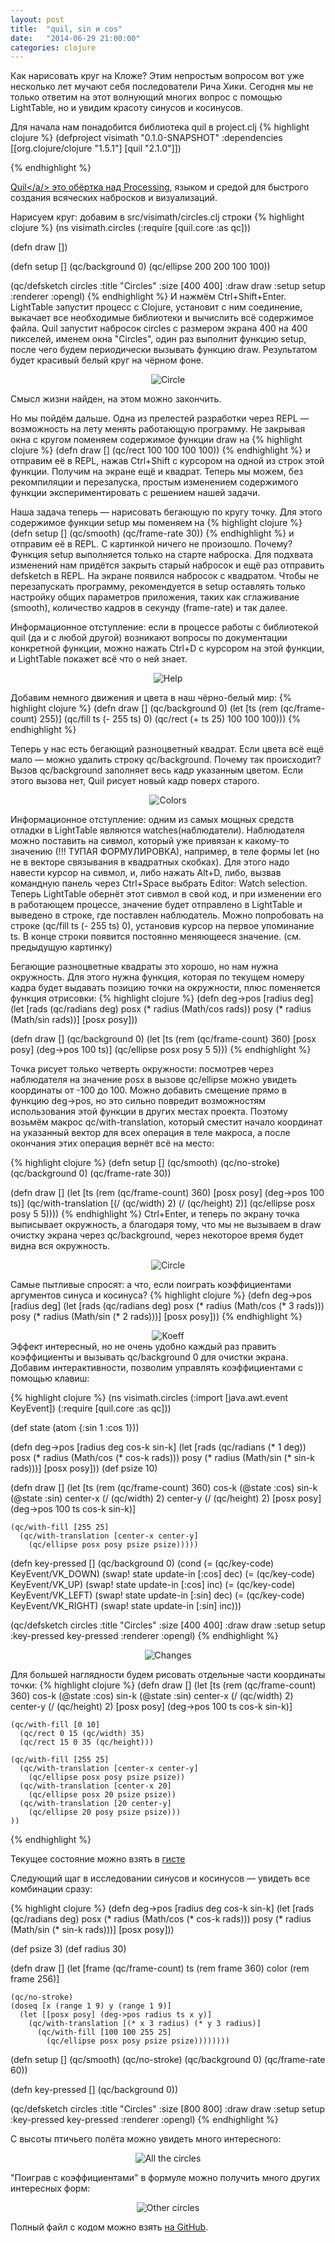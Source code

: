 ```yaml
---
layout: post
title:  "quil, sin и cos"
date:   "2014-06-29 21:00:00"
categories: clojure
---
```


Как нарисовать круг на Кложе? Этим непростым вопросом вот уже несколько лет мучают себя последователи Рича Хики.
Сегодня мы не только ответим на этот волнующий многих вопрос с помощью LightTable, но и увидим красоту синусов и косинусов.

Для начала нам понадобится библиотека quil в project.clj
{% highlight clojure %}
(defproject visimath "0.1.0-SNAPSHOT"
  :dependencies [[org.clojure/clojure "1.5.1"]
                 [quil "2.1.0"]])

{% endhighlight %}

<a href="https://github.com/quil/quil">Quil</a/> это обёртка над <a href="http://processing.org/">Processing</a>, языком и средой для быстрого создания всяческих набросков и визуализаций.

Нарисуем круг: добавим в src/visimath/circles.clj строки
{% highlight clojure %}
(ns visimath.circles
  (:require [quil.core :as qc]))

(defn draw [])

(defn setup []
  (qc/background 0)
  (qc/ellipse 200 200 100 100))

(qc/defsketch circles
  :title "Circles"
  :size [400 400]
  :draw draw
  :setup setup
  :renderer :opengl)
{% endhighlight %}
И нажмём Ctrl+Shift+Enter. LightTable запустит процесс с Clojure, установит с ним соединение, выкачает все необходимые библиотеки и вычислить всё содержимое файла. Quil запустит набросок circles с размером экрана 400 на 400 пикселей, именем окна "Circles", один раз выполнит функцию setup, после чего будем периодически вызывать функцию draw. Результатом будет красивый белый круг на чёрном фоне.
<center><img src="/images/quil-math/1-circle.png" alt="Circle"></center>

Смысл жизни найден, на этом можно закончить.

Но мы пойдём дальше. Одна из прелестей разработки через REPL &mdash; возможность на лету менять работающую программу. Не закрывая окна с кругом поменяем содержимое функции draw на
{% highlight clojure %}
(defn draw []
  (qc/rect 100 100 100 100))
{% endhighlight %}
и отправим её в REPL, нажав Ctrl+Shift с курсором на одной из строк этой функции. Получим на экране ещё и квадрат. Теперь мы можем, без рекомпиляции и перезапуска, простым изменением содержимого функции экспериментировать с решением нашей задачи.

Наша задача теперь &mdash; нарисовать бегающую по кругу точку. Для этого содержимое функции setup мы поменяем на
{% highlight clojure %}
(defn setup []
  (qc/smooth)
  (qc/frame-rate 30))
{% endhighlight %}
и отправим её в REPL. С картинкой ничего не произошло. Почему? Функция setup выполняется только на старте наброска. Для подхвата изменений нам придётся закрыть старый набросок и ещё раз отправить defsketch в REPL. На экране появился набросок с квадратом. Чтобы не перезапускать программу, рекомендуется в setup оставлять только настройку общих параметров приложения, таких как сглаживание (smooth), количество кадров в секунду (frame-rate) и так далее.

Информационное отступление: если в процессе работы с библиотекой quil (да и с любой другой) возникают вопросы по документации конкретной функции, можно нажать Ctrl+D с курсором на этой функции, и LightTable покажет всё что о ней знает.
<center><img src="/images/quil-math/2-help.png" alt="Help"></center>

Добавим немного движения и цвета в наш чёрно-белый мир:
{% highlight clojure %}
(defn draw []
  (qc/background 0)
  (let [ts (rem (qc/frame-count) 255)]
    (qc/fill ts (- 255 ts) 0)
    (qc/rect (+ ts 25) 100 100 100)))
{% endhighlight %}

Теперь у нас есть бегающий разноцветный квадрат. Если цвета всё ещё мало &mdash; можно удалить строку qc/background. Почему так происходит? Вызов qc/background заполняет весь кадр указанным цветом. Если этого вызова нет, Quil рисует новый кадр поверх старого.
<center><img src="/images/quil-math/3-colors.png" alt="Colors"></center>

Информационное отступление: одним из самых мощных средств отладки в LightTable являются watches(наблюдатели). Наблюдателя можно поставить на сивмол, который уже привязан к какому-то значению (!!! ТУПАЯ ФОРМУЛИРОВКА), например, в теле формы let (но не в векторе связывания в квадратных скобках). Для этого надо навести курсор на сивмол, и, либо нажать Alt+D, либо, вызвав командную панель через Ctrl+Space выбрать Editor: Watch selection.
Теперь LightTable обернёт этот сивмол в свой код, и при изменении его в работающем процессе, значение будет отправлено в LightTable и выведено в строке, где поставлен наблюдатель. Можно попробовать на строке (qc/fill ts (- 255 ts) 0), установив курсор на первое упоминание ts. В конце строки появится постоянно меняющееся значение. (см. предыдущую картинку)

Бегающие разноцветные квадраты это хорошо, но нам нужна окружность. Для этого нужна функция, которая по текущем номеру кадра будет выдавать позицию точки на окружности, плюс поменяется функция отрисовки:
{% highlight clojure %}
(defn deg->pos [radius deg]
  (let [rads (qc/radians deg)
        posx (* radius (Math/cos rads))
        posy (* radius (Math/sin rads))]
    [posx posy]))

(defn draw []
  (qc/background 0)
  (let [ts (rem (qc/frame-count) 360)
        [posx posy] (deg->pos 100 ts)]
    (qc/ellipse posx posy 5 5)))
{% endhighlight %}

Точка рисует только четверть окружности: посмотрев через наблюдателя на значение posx в вызове qc/ellipse можно увидеть координаты от -100 до 100. Можно добавить смещение прямо в функцию deg->pos, но это сильно повредит возможностям использования этой функции в других местах проекта. Поэтому возьмём макрос qc/with-translation, который сместит начало координат на указанный вектор для всех операция в теле макроса, а после окончания этих операция вернёт всё на место:

{% highlight clojure %}
(defn setup []
  (qc/smooth)
  (qc/no-stroke)
  (qc/background 0)
  (qc/frame-rate 30))

(defn draw []
  (let [ts (rem (qc/frame-count) 360)
        [posx posy] (deg->pos 100 ts)]
    (qc/with-translation [(/ (qc/width) 2) (/ (qc/height) 2)]
      (qc/ellipse posx posy 5 5))))
{% endhighlight %}
Ctrl+Enter, и теперь по экрану точка выписывает окружность, а благодаря тому, что мы не вызываем в draw очистку экрана через qc/background, через некоторое время будет видна вся окружность.
<center><img src="/images/quil-math/4-circle.png" alt="Circle"></center>

Самые пытливые спросят: а что, если поиграть коэффициентами аргументов синуса и косинуса?
{% highlight clojure %}
(defn deg->pos [radius deg]
  (let [rads (qc/radians deg)
        posx (* radius (Math/cos (* 3 rads)))
        posy (* radius (Math/sin (* 2 rads)))]
    [posx posy]))
{% endhighlight %}

<center><img src="/images/quil-math/5-koeff.png" alt="Koeff"></center>
Эффект интересный, но не очень удобно каждый раз править коэффициенты и вызывать qc/background 0 для очистки экрана. Добавим интерактивности, позволим управлять коэффициентами с помощью клавиш:

{% highlight clojure %}
(ns visimath.circles
  (:import [java.awt.event KeyEvent])
  (:require [quil.core :as qc]))

(def state (atom {:sin 1 :cos 1}))

(defn deg->pos [radius deg cos-k sin-k]
  (let [rads (qc/radians (* 1 deg))
        posx (* radius (Math/cos (* cos-k rads)))
        posy (* radius (Math/sin (* sin-k rads)))]
    [posx posy]))
(def psize 10)

(defn draw []
  (let [ts (rem (qc/frame-count) 360)
        cos-k (@state :cos)
        sin-k (@state :sin)
        center-x (/ (qc/width) 2)
        center-y (/ (qc/height) 2)
        [posx posy] (deg->pos 100 ts cos-k sin-k)]
    
    (qc/with-fill [255 25]
      (qc/with-translation [center-x center-y]
        (qc/ellipse posx posy psize psize)))))

(defn key-pressed []
  (qc/background 0)
  (cond
   (= (qc/key-code) KeyEvent/VK_DOWN)
      (swap! state update-in [:cos] dec)
   (= (qc/key-code) KeyEvent/VK_UP)
      (swap! state update-in [:cos] inc)
   (= (qc/key-code) KeyEvent/VK_LEFT)
      (swap! state update-in [:sin] dec)
   (= (qc/key-code) KeyEvent/VK_RIGHT)
      (swap! state update-in [:sin] inc)))

(qc/defsketch circles
  :title "Circles"
  :size [400 400]
  :draw draw
  :setup setup
  :key-pressed key-pressed
  :renderer :opengl)
{% endhighlight %}

<center><img src="/images/quil-math/6-changes.png" alt="Changes"></center>

Для большей наглядности будем рисовать отдельные части координаты точки:
{% highlight clojure %}
(defn draw []
  (let [ts (rem (qc/frame-count) 360)
        cos-k (@state :cos)
        sin-k (@state :sin)
        center-x (/ (qc/width) 2)
        center-y (/ (qc/height) 2)
        [posx posy] (deg->pos 100 ts cos-k sin-k)]
    
    (qc/with-fill [0 10]
      (qc/rect 0 15 (qc/width) 35)
      (qc/rect 15 0 35 (qc/height)))
    
    (qc/with-fill [255 25]
      (qc/with-translation [center-x center-y]
        (qc/ellipse posx posy psize psize))
      (qc/with-translation [center-x 20]
        (qc/ellipse posx 20 psize psize))
      (qc/with-translation [20 center-y]
        (qc/ellipse 20 posy psize psize)))
    ))
{% endhighlight %}

Текущее состояние можно взять в [гисте](https://gist.github.com/glorphindale/1b97f91d101e888c1541)

Следующий щаг в исследовании синусов и косинусов &mdash; увидеть все комбинации сразу:

{% highlight clojure %}
(defn deg->pos [radius deg cos-k sin-k]
  (let [rads (qc/radians deg)
        posx (* radius (Math/cos (* cos-k rads)))
        posy (* radius (Math/sin (* sin-k rads)))]
    [posx posy]))

(def psize 3)
(def radius 30)

(defn draw []
  (let [frame (qc/frame-count)
        ts (rem frame 360)
        color (rem frame 256)]
    
    (qc/no-stroke)
    (doseq [x (range 1 9) y (range 1 9)]
      (let [[posx posy] (deg->pos radius ts x y)]
        (qc/with-translation [(* x 3 radius) (* y 3 radius)]
          (qc/with-fill [100 100 255 25]
            (qc/ellipse posx posy psize psize))))))))

(defn setup []
  (qc/smooth)
  (qc/no-stroke)
  (qc/background 0)
  (qc/frame-rate 60))

(defn key-pressed []
  (qc/background 0))

(qc/defsketch circles
  :title "Circles"
  :size [800 800]
  :draw draw
  :setup setup
  :key-pressed key-pressed
  :renderer :opengl)
{% endhighlight %}

С высоты птичьего полёта можно увидеть много интересного:
<center><img src="/images/quil-math/7-all-big.png" alt="All the circles"></center>

"Поиграв с коэффициентами" в формуле можно получить много других интересных форм:
<center><img src="/images/quil-math/8-others.png" alt="Other circles"></center>

Полный файл с кодом можно взять [на GitHub](https://github.com/glorphindale/visimath/blob/master/src/visimath/circles.clj).
